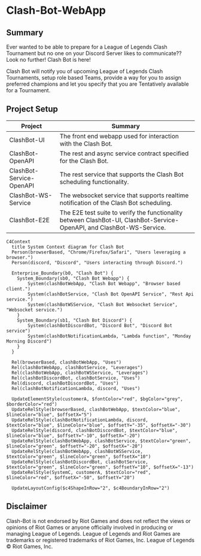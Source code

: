 # Clash-Bot-WebApp

## Summary
Ever wanted to be able to prepare for a League of Legends Clash Tournament but no one on your Discord Server likes to communicate?? Look no further! Clash Bot is here!

Clash Bot will notify you of upcoming League of Legends Clash Tournaments, setup role based Teams, provide a way for you to assign preferred champions and let you specify that you are Tentatively available for a Tournament.

## Project Setup
| Project                  | Summary                                                                                                                |
|--------------------------|------------------------------------------------------------------------------------------------------------------------|
| ClashBot-UI              | The front end webapp used for interaction with the Clash Bot.                                                          |
| ClashBot-OpenAPI         | The rest and async service contract specified for the Clash Bot.                                                       |
| ClashBot-Service-OpenAPI | The rest service that supports the Clash Bot scheduling functionality.                                                 |
| ClashBot-WS-Service      | The websocket service that supports realtime notification of the Clash Bot scheduling.                                 |
| ClashBot-E2E             | The E2E test suite to verify the functionality between ClashBot-UI, ClashBot-Service-OpenAPI, and ClashBot-WS-Service. |

```mermaid
C4Context
  title System Context diagram for Clash Bot
  Person(browserBased, "Chrome/Firefox/Safari", "Users leveraging a browser.")
  Person(discord, "Discord", "Users interacting through Discord.")

  Enterprise_Boundary(b0, "Clash Bot") {
    System_Boundary(sb0, "Clash Bot Webapp") {
        System(clashBotWebApp, "Clash Bot Webapp", "Browser based client.")
        System(clashBotService, "Clash Bot OpenAPI Service", "Rest Api service.")
        System(clashBotWSService, "Clash Bot Websocket Service", "Websocket service.")
    }
    System_Boundary(sb1, "Clash Bot Discord") {
        System(clashBotDiscordBot, "Discord Bot", "Discord Bot service")
        System(clashBotNotificationLambda, "Lambda function", "Monday Morning Discord")
    }
  }
  
  Rel(browserBased, clashBotWebApp, "Uses")
  Rel(clashBotWebApp, clashBotService, "Leverages")
  Rel(clashBotWebApp, clashBotWSService, "Leverages")
  Rel(clashBotDiscordBot, clashBotService, "Uses")
  Rel(discord, clashBotDiscordBot, "Uses")
  Rel(clashBotNotificationLambda, discord, "Uses")

  UpdateElementStyle(customerA, $fontColor="red", $bgColor="grey", $borderColor="red")
  UpdateRelStyle(browserBased, clashBotWebApp, $textColor="blue", $lineColor="blue", $offsetX="5")
  UpdateRelStyle(clashBotNotificationLambda, discord, $textColor="blue", $lineColor="blue", $offsetY="-35", $offsetX="-30")
  UpdateRelStyle(discord, clashBotDiscordBot, $textColor="blue", $lineColor="blue", $offsetY="-10", $offsetX="-20")
  UpdateRelStyle(clashBotWebApp, clashBotService, $textColor="green", $lineColor="green", $offsetY="-20", $offsetX="-20")
  UpdateRelStyle(clashBotWebApp, clashBotWSService, $textColor="green", $lineColor="green", $offsetX="10")
  UpdateRelStyle(clashBotDiscordBot, clashBotService, $textColor="green", $lineColor="green", $offsetY="10", $offsetX="-13")
  UpdateRelStyle(SystemC, customerA, $textColor="red", $lineColor="red", $offsetX="-50", $offsetY="20")

  UpdateLayoutConfig($c4ShapeInRow="2", $c4BoundaryInRow="2")
```


## Disclaimer
Clash-Bot is not endorsed by Riot Games and does not reflect the views or opinions of Riot Games or anyone officially involved in producing or managing League of Legends. League of Legends and Riot Games are trademarks or registered trademarks of Riot Games, Inc. League of Legends © Riot Games, Inc.